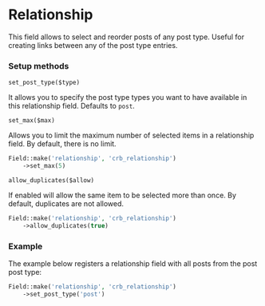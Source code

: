 # Relationship

This field allows to select and reorder posts of any post type. Useful for creating links between any of the post type entries.

### Setup methods

`set_post_type($type)`

It allows you to specify the post type types you want to have available in this relationship field. Defaults to `post`.

`set_max($max)`

Allows you to limit the maximum number of selected items in a relationship field. By default, there is no limit.

```php
Field::make('relationship', 'crb_relationship')
	->set_max(5)
```

`allow_duplicates($allow)`

If enabled will allow the same item to be selected more than once. By default, duplicates are not allowed.

```php
Field::make('relationship', 'crb_relationship')
	->allow_duplicates(true)
```

### Example

The example below registers a relationship field with all posts from the post post type:

```php
Field::make('relationship', 'crb_relationship')
	->set_post_type('post')
```